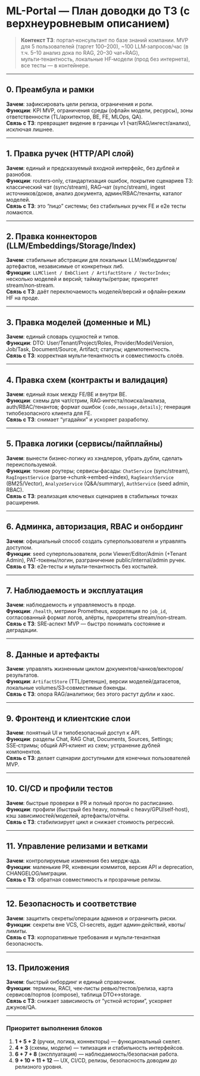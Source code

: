 # ML-Portal — План доводки до ТЗ (с верхнеуровневым описанием)

> **Контекст ТЗ**: портал‑консультант по базе знаний компании. MVP для 5 пользователей (таргет 100–200), ~100 LLM‑запросов/час (в т.ч. 5–10 анализ дока по RAG, 20–30 чат+RAG), мульти‑тенантность, локальные HF‑модели (прод без интернета), все тесты — в контейнере.

---

## 0. Преамбула и рамки
**Зачем**: зафиксировать цели релиза, ограничения и роли.  
**Функции**: KPI MVP, ограничения среды (офлайн модели, ресурсы), зоны ответственности (TL/архитектор, BE, FE, MLOps, QA).  
**Связь с ТЗ**: превращает видение в границы v1 (чат/RAG/ингест/анализ), исключая лишнее.

---

## 1. Правка ручек (HTTP/API слой)
**Зачем**: единый и предсказуемый входной интерфейс, без дублей и разнобоя.  
**Функции**: routers‑only, стандартизация ошибок, покрытие сценариев ТЗ: классический чат (sync/stream), RAG‑чат (sync/stream), ingest источников/доков, анализ документа, админ/RBAC/тенанты, каталог моделей.  
**Связь с ТЗ**: это “лицо” системы; без стабильных ручек FE и e2e тесты ломаются.

---

## 2. Правка коннекторов (LLM/Embeddings/Storage/Index)
**Зачем**: стабильные абстракции для локальных LLM/эмбеддингов/артефактов, независимые от конкретных либ.  
**Функции**: `LLMClient / EmbClient / ArtifactStore / VectorIndex`; несколько моделей и версий; таймауты/ретраи; приоритет stream/non‑stream.  
**Связь с ТЗ**: даёт переключаемость моделей/версий и офлайн‑режим HF на проде.

---

## 3. Правка моделей (доменные и ML)
**Зачем**: единый словарь сущностей и типов.  
**Функции**: DTO: User/Tenant/Project/Roles, Provider/Model/Version, Job/Task, Document/Source, Artifact; статусы; идемпотентность.  
**Связь с ТЗ**: корректная мульти‑тенантность и совместимость слоёв.

---

## 4. Правка схем (контракты и валидация)
**Зачем**: единый язык между FE/BE и внутри BE.  
**Функции**: схемы для чат/стрим, RAG‑ингеста/поиска/анализа, auth/RBAC/тенантов; формат ошибок `{code,message,details}`; генерация типобезопасного клиента для FE.  
**Связь с ТЗ**: снимает “угадайки” и ускоряет разработку.

---

## 5. Правка логики (сервисы/пайплайны)
**Зачем**: вынести бизнес‑логику из хэндлеров, убрать дубли, сделать переиспользуемой.  
**Функции**: тонкие роутеры; сервисы‑фасады: `ChatService` (sync/stream), `RagIngestService` (parse→chunk→embed→index), `RagSearchService` (BM25/Vector), `AnalyzeService` (Q&A/summary), `AuthService` (seed admin, RBAC).  
**Связь с ТЗ**: реализация ключевых сценариев в стабильных точках расширения.

---

## 6. Админка, авторизация, RBAC и онбординг
**Зачем**: официальный способ создать суперпользователя и управлять доступом.  
**Функции**: seed суперпользователя, роли Viewer/Editor/Admin (+Tenant Admin), PAT‑токены/логин, разграничение public/internal/admin ручек.  
**Связь с ТЗ**: e2e‑тесты и мульти‑тенантность без костылей.

---

## 7. Наблюдаемость и эксплуатация
**Зачем**: наблюдаемость и управляемость в проде.  
**Функции**: `/health`, метрики Prometheus, корреляция по `job_id`, согласованный формат логов, алёрты, приоритеты stream/non‑stream.  
**Связь с ТЗ**: SRE‑аспект MVP — быстро понимать состояние и деградации.

---

## 8. Данные и артефакты
**Зачем**: управлять жизненным циклом документов/чанков/векторов/результатов.  
**Функции**: `ArtifactStore` (TTL/ретеншн), версии моделей/датасетов, локальные volumes/S3‑совместимые бэкенды.  
**Связь с ТЗ**: опора RAG/аналитики; без этого растут дубли и хаос.

---

## 9. Фронтенд и клиентские слои
**Зачем**: понятный UI и типобезопасный доступ к API.  
**Функции**: разделы Chat, RAG Chat, Documents, Sources, Settings; SSE‑стримы; общий API‑клиент из схем; устранение дублей компонентов.  
**Связь с ТЗ**: делает сценарии доступными для конечных пользователей MVP.

---

## 10. CI/CD и профили тестов
**Зачем**: быстрые проверки в PR и полный прогон по расписанию.  
**Функции**: профили (быстрый без heavy, полный с heavy/GPU/self‑host), кэш зависимостей/моделей, артефакты/отчёты.  
**Связь с ТЗ**: стабилизирует цикл и снижает стоимость регрессий.

---

## 11. Управление релизами и ветками
**Зачем**: контролируемые изменения без мердж‑ада.  
**Функции**: маленькие PR, конвенции коммитов, версия API и deprecation, CHANGELOG/миграции.  
**Связь с ТЗ**: обратная совместимость и прозрачные релизы.

---

## 12. Безопасность и соответствие
**Зачем**: защитить секреты/операции админов и ограничить риски.  
**Функции**: секреты вне VCS, CI‑secrets, аудит админ‑действий, квоты/лимиты.  
**Связь с ТЗ**: корпоративные требования и мульти‑тенантная безопасность.

---

## 13. Приложения
**Зачем**: быстрый онбординг и единый справочник.  
**Функции**: термины, RACI, чек‑листы ревью/тестов/релиза, карта сервисов/портов (compose), таблица DTO↔storage.  
**Связь с ТЗ**: снижает зависимость от “устной истории”, ускоряет джунов/QA.

---

### Приоритет выполнения блоков
1) **1 + 5 + 2** (ручки, логика, коннекторы) — функциональный скелет.  
2) **4 + 3** (схемы, модели) — типизация и стабильность интерфейсов.  
3) **6 + 7 + 8** (эксплуатация) — наблюдаемость/безопасная работа.  
4) **9 + 10 + 11 + 12** — UX, CI/CD, релизы, безопасность доводим до релизного уровня.
